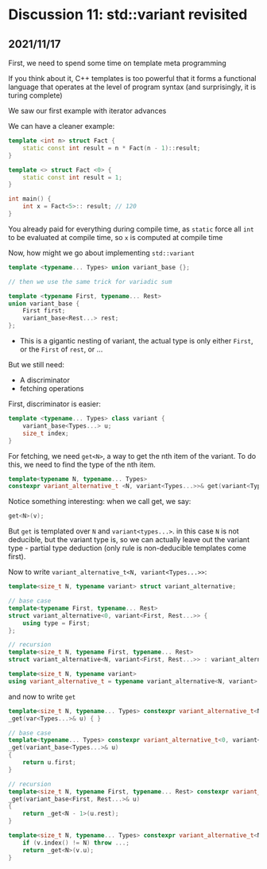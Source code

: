 # Discussion 11: std::variant revisited

## 2021/11/17

First, we need to spend some time on template meta programming

If you think about it, C++ templates is too powerful that it forms a functional language that operates at the level of program syntax (and surprisingly, it is turing complete)

We saw our first example with iterator advances

We can have a cleaner example:
```C++
template <int n> struct Fact {
	static const int result = n * Fact(n - 1)::result;
}

template <> struct Fact <0> {
	static const int result = 1;
}

int main() {
	int x = Fact<5>:: result; // 120
}
```

You already paid for everything during compile time, as `static` force all `int` to be evaluated at compile time, so `x` is computed at compile time

Now, how might we go about implementing `std::variant`

```C++
template <typename... Types> union variant_base {};

// then we use the same trick for variadic sum

template <typename First, typename... Rest> 
union variant_base {
	First first;
	variant_base<Rest...> rest;
};
```
- This is a gigantic nesting of variant, the actual type is only either `First`, or the `First` of `rest`, or ...

But we still need:
- A discriminator
- fetching operations

First, discriminator is easier:
```C++
template <typename... Types> class variant {
	variant_base<Types...> u;
	size_t index;
}

```
For fetching, we need `get<N>`, a way to get the nth item of the variant. To do this, we need to find the type of the nth item.
```cpp
template<typename N, typename... Types>
constexpr variant_alternative_t <N, variant<Types...>>& get(variant<Types...>& v);
```

Notice something interesting: when we call get, we say:
```cpp
get<N>(v);
```
But `get` is templated over `N` and `variant<types...>`. in this case `N` is not
deducible, but the variant type is, so we can actually leave out the variant
type - partial type deduction (only rule is non-deducible templates come
first).

Now to write `variant_alternative_t<N, variant<Types...>>`:
```cpp
template<size_t N, typename variant> struct variant_alternative;

// base case
template<typename First, typename... Rest>
struct variant_alternative<0, variant<First, Rest...>> {
    using type = First;
};

// recursion
template<size_t N, typename First, typename... Rest>
struct variant_alternative<N, variant<First, Rest...>> : variant_alternative<N - 1, variant<Rest...>> { };

template<size_t N, typename variant>
using variant_alternative_t = typename variant_alternative<N, variant>::type
```
and now to write `get`
```cpp
template<size_t N, typename... Types> constexpr variant_alternative_t<N, variant<Types...>>&
_get(var<Types...>& u) { }

// base case
template<typename... Types> constexpr variant_alternative_t<0, variant<Types...>>&
_get(variant_base<Types...>& u)
{
    return u.first;
}

// recursion
template<size_t N, typename First, typename... Rest> constexpr variant_alternative_t<N, variant<First, Rest...>>&
_get(variant_base<First, Rest...>& u)
{
    return _get<N - 1>(u.rest);
}

template<size_t N, typename... Types> constexpr variant_alternative_t<N, variant<Types...>>& get(variant<Types...>& v) {
    if (v.index() != N) throw ...;
    return _get<N>(v.u);
}
```
